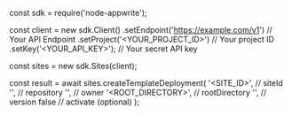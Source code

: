 const sdk = require('node-appwrite');

const client = new sdk.Client()
    .setEndpoint('https://example.com/v1') // Your API Endpoint
    .setProject('<YOUR_PROJECT_ID>') // Your project ID
    .setKey('<YOUR_API_KEY>'); // Your secret API key

const sites = new sdk.Sites(client);

const result = await sites.createTemplateDeployment(
    '<SITE_ID>', // siteId
    '<REPOSITORY>', // repository
    '<OWNER>', // owner
    '<ROOT_DIRECTORY>', // rootDirectory
    '<VERSION>', // version
    false // activate (optional)
);
